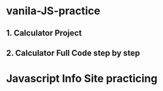 # vanila-JS-practice

## 1. Calculator Project

## 2. Calculator Full Code step by step

# Javascript Info Site practicing
